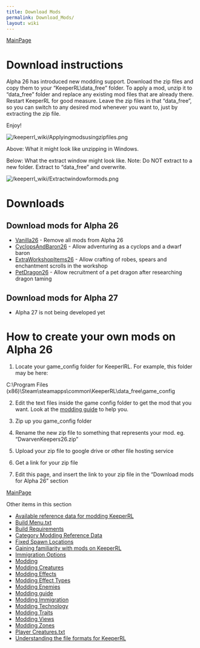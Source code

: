 ```yaml
---
title: Download Mods
permalink: Download_Mods/
layout: wiki
---
```


[MainPage](/keeperrl_wiki/ "wikilink")

Download instructions
=====================

Alpha 26 has introduced new modding support. Download the zip files and
copy them to your “KeeperRL\\data\_free” folder. To apply a mod, unzip
it to “data\_free” folder and replace any existing mod files that are
already there. Restart KeeperRL for good measure. Leave the zip files in
that “data\_free”, so you can switch to any desired mod whenever you
want to, just by extracting the zip file.

Enjoy!

![](/keeperrl_wiki/Applyingmodsusingzipfiles.png "/keeperrl_wiki/Applyingmodsusingzipfiles.png")

Above: What it might look like unzipping in Windows.

Below: What the extract window might look like. Note: Do NOT extract to
a new folder. Extract to “data\_free” and overwrite.

![](/keeperrl_wiki/Extractwindowformods.png "/keeperrl_wiki/Extractwindowformods.png")

Downloads
=========

Download mods for Alpha 26
--------------------------

-   [Vanilla26](https://drive.google.com/open?id=1pWiv80uVOKxZrSLoMqUO5XWRpPOnOS7D) -
    Remove all mods from Alpha 26
-   [CyclopsAndBaron26](https://drive.google.com/open?id=1g-f0L5IsGJte_xuElV6h-y8z2QAxuXtt) -
    Allow adventuring as a cyclops and a dwarf baron
-   [ExtraWorkshopItems26](https://drive.google.com/open?id=1k5ltLK6vCcK2kvre6g_x-gmpE--LtS0G) -
    Allow crafting of robes, spears and enchantment scrolls in the
    workshop
-   [PetDragon26](https://drive.google.com/open?id=1CfMBoCCerLKY6db_kujSo3zgFc0Or5tu) -
    Allow recruitment of a pet dragon after researching dragon taming

Download mods for Alpha 27
--------------------------

-   Alpha 27 is not being developed yet

How to create your own mods on Alpha 26
=======================================

1) Locate your game\_config folder for KeeperlRL. For example, this
folder may be here:

C:\\Program Files
(x86)\\Steam\\steamapps\\common\\KeeperRL\\data\_free\\game\_config

2) Edit the text files inside the game config folder to get the mod that
you want. Look at the [modding guide](/keeperrl_wiki/Modding_Guide "wikilink") to help
you.

3) Zip up you game\_config folder

4) Rename the new zip file to something that represents your mod. eg.
“DwarvenKeepers26.zip”

5) Upload your zip file to google drive or other file hosting service

6) Get a link for your zip file

7) Edit this page, and insert the link to your zip file in the “Download
mods for Alpha 26” section

[MainPage](/keeperrl_wiki/ "wikilink")

Other items in this section
-    [Available reference data for modding KeeperRL](/keeperrl_wiki/Available_Reference_Data_For_Modding_KeeperRL "wikilink")
-    [Build Menu.txt](/keeperrl_wiki/Build_Menu.txt "wikilink")
-    [Build Requirements](/keeperrl_wiki/Build_Requirements "wikilink")
-    [Category Modding Reference Data](/keeperrl_wiki/Category_Modding_Reference_Data "wikilink")
-    [Fixed Spawn Locations](/keeperrl_wiki/Fixed_Spawn_Locations "wikilink")
-    [Gaining familiarity with mods on KeeperRL](/keeperrl_wiki/Gaining_Familiarity_With_Mods_On_KeeperRL "wikilink")
-    [Immigration Options](/keeperrl_wiki/Immigration_Options "wikilink")
-    [Modding](/keeperrl_wiki/Modding "wikilink")
-    [Modding Creatures](/keeperrl_wiki/Modding_Creatures "wikilink")
-    [Modding Effects](/keeperrl_wiki/Modding_Effects "wikilink")
-    [Modding Effect Types](/keeperrl_wiki/Modding_Effect_Types "wikilink")
-    [Modding Enemies](/keeperrl_wiki/Modding_Enemies "wikilink")
-    [Modding guide](/keeperrl_wiki/Modding_Guide "wikilink")
-    [Modding Immigration](/keeperrl_wiki/Modding_Immigration "wikilink")
-    [Modding Technology](/keeperrl_wiki/Modding_Technology "wikilink")
-    [Modding Traits](/keeperrl_wiki/Modding_Traits "wikilink")
-    [Modding Views](/keeperrl_wiki/Modding_Views "wikilink")
-    [Modding Zones](/keeperrl_wiki/Modding_Zones "wikilink")
-    [Player Creatures.txt](/keeperrl_wiki/Player_Creatures.txt "wikilink")
-    [Understanding the file formats for KeeperRL](/keeperrl_wiki/Understanding_The_File_Formats_For_KeeperRL "wikilink")
